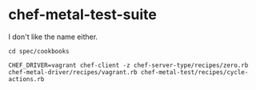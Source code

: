 chef-metal-test-suite
=====================
I don't like the name either.

```
cd spec/cookbooks

CHEF_DRIVER=vagrant chef-client -z chef-server-type/recipes/zero.rb chef-metal-driver/recipes/vagrant.rb chef-metal-test/recipes/cycle-actions.rb
```
